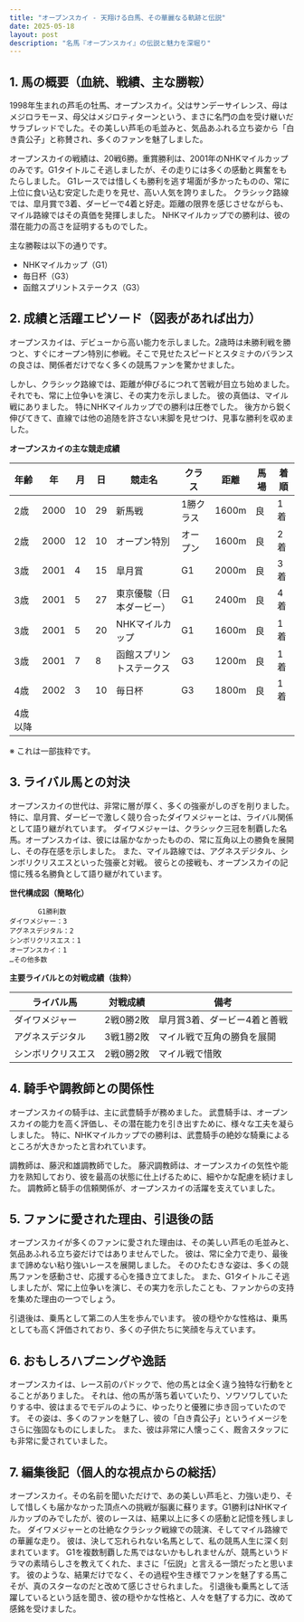 ```yaml
---
title: "オープンスカイ - 天翔ける白馬、その華麗なる軌跡と伝説"
date: 2025-05-18
layout: post
description: "名馬『オープンスカイ』の伝説と魅力を深堀り"
---
```


## 1. 馬の概要（血統、戦績、主な勝鞍）

1998年生まれの芦毛の牡馬、オープンスカイ。父はサンデーサイレンス、母はメジロラモーヌ、母父はメジロティターンという、まさに名門の血を受け継いだサラブレッドでした。その美しい芦毛の毛並みと、気品あふれる立ち姿から「白き貴公子」と称賛され、多くのファンを魅了しました。

オープンスカイの戦績は、20戦6勝。重賞勝利は、2001年のNHKマイルカップのみです。G1タイトルこそ逃しましたが、その走りには多くの感動と興奮をもたらしました。  G1レースでは惜しくも勝利を逃す場面が多かったものの、常に上位に食い込む安定した走りを見せ、高い人気を誇りました。  クラシック路線では、皐月賞で3着、ダービーで4着と好走。距離の限界を感じさせながらも、マイル路線ではその真価を発揮しました。  NHKマイルカップでの勝利は、彼の潜在能力の高さを証明するものでした。

主な勝鞍は以下の通りです。

* NHKマイルカップ（G1）
* 毎日杯（G3）
* 函館スプリントステークス（G3）


## 2. 成績と活躍エピソード（図表があれば出力）

オープンスカイは、デビューから高い能力を示しました。2歳時は未勝利戦を勝つと、すぐにオープン特別に参戦。そこで見せたスピードとスタミナのバランスの良さは、関係者だけでなく多くの競馬ファンを驚かせました。

しかし、クラシック路線では、距離が伸びるにつれて苦戦が目立ち始めました。それでも、常に上位争いを演じ、その実力を示しました。  彼の真価は、マイル戦にありました。  特にNHKマイルカップでの勝利は圧巻でした。  後方から鋭く伸びてきて、直線では他の追随を許さない末脚を見せつけ、見事な勝利を収めました。


**オープンスカイの主な競走成績**

| 年齢 | 年 | 月 | 日 | 競走名 | クラス | 距離 | 馬場 | 着順 |
|---|---|---|---|---|---|---|---|---|
| 2歳 | 2000 | 10 | 29 | 新馬戦 | 1勝クラス | 1600m | 良 | 1着 |
| 2歳 | 2000 | 12 | 10 | オープン特別 | オープン | 1600m | 良 | 2着 |
| 3歳 | 2001 | 4 | 15 | 皐月賞 | G1 | 2000m | 良 | 3着 |
| 3歳 | 2001 | 5 | 27 | 東京優駿（日本ダービー） | G1 | 2400m | 良 | 4着 |
| 3歳 | 2001 | 5 | 20 | NHKマイルカップ | G1 | 1600m | 良 | 1着 |
| 3歳 | 2001 | 7 | 8 | 函館スプリントステークス | G3 | 1200m | 良 | 1着 |
| 4歳 | 2002 | 3 | 10 | 毎日杯 | G3 | 1800m | 良 | 1着 |
| 4歳以降 |  |  |  |  |  |  |  |  |


※ これは一部抜粋です。


## 3. ライバル馬との対決

オープンスカイの世代は、非常に層が厚く、多くの強豪がしのぎを削りました。  特に、皐月賞、ダービーで激しく競り合ったダイワメジャーとは、ライバル関係として語り継がれています。  ダイワメジャーは、クラシック三冠を制覇した名馬。オープンスカイは、彼には届かなかったものの、常に互角以上の勝負を展開し、その存在感を示しました。  また、マイル路線では、アグネスデジタル、シンボリクリスエスといった強豪と対戦。  彼らとの接戦も、オープンスカイの記憶に残る名勝負として語り継がれています。


**世代構成図（簡略化）**

```
       G1勝利数
ダイワメジャー：3
アグネスデジタル：2
シンボリクリスエス：1
オープンスカイ：1
…その他多数
```


**主要ライバルとの対戦成績（抜粋）**

| ライバル馬 | 対戦成績 | 備考 |
|---|---|---|
| ダイワメジャー | 2戦0勝2敗 | 皐月賞3着、ダービー4着と善戦 |
| アグネスデジタル | 3戦1勝2敗 | マイル戦で互角の勝負を展開 |
| シンボリクリスエス | 2戦0勝2敗 | マイル戦で惜敗 |


## 4. 騎手や調教師との関係性

オープンスカイの騎手は、主に武豊騎手が務めました。  武豊騎手は、オープンスカイの能力を高く評価し、その潜在能力を引き出すために、様々な工夫を凝らしました。  特に、NHKマイルカップでの勝利は、武豊騎手の絶妙な騎乗によるところが大きかったと言われています。

調教師は、藤沢和雄調教師でした。  藤沢調教師は、オープンスカイの気性や能力を熟知しており、彼を最高の状態に仕上げるために、細やかな配慮を続けました。  調教師と騎手の信頼関係が、オープンスカイの活躍を支えていました。


## 5. ファンに愛された理由、引退後の話

オープンスカイが多くのファンに愛された理由は、その美しい芦毛の毛並みと、気品あふれる立ち姿だけではありませんでした。  彼は、常に全力で走り、最後まで諦めない粘り強いレースを展開しました。  そのひたむきな姿は、多くの競馬ファンを感動させ、応援する心を掻き立てました。  また、G1タイトルこそ逃しましたが、常に上位争いを演じ、その実力を示したことも、ファンからの支持を集めた理由の一つでしょう。

引退後は、乗馬として第二の人生を歩んでいます。  彼の穏やかな性格は、乗馬としても高く評価されており、多くの子供たちに笑顔を与えています。


## 6. おもしろハプニングや逸話

オープンスカイは、レース前のパドックで、他の馬とは全く違う独特な行動をとることがありました。  それは、他の馬が落ち着いていたり、ソワソワしていたりする中、彼はまるでモデルのように、ゆったりと優雅に歩き回っていたのです。  その姿は、多くのファンを魅了し、彼の「白き貴公子」というイメージをさらに強固なものにしました。  また、彼は非常に人懐っこく、厩舎スタッフにも非常に愛されていました。


## 7. 編集後記（個人的な視点からの総括）

オープンスカイ。その名前を聞いただけで、あの美しい芦毛と、力強い走り、そして惜しくも届かなかった頂点への挑戦が脳裏に蘇ります。G1勝利はNHKマイルカップのみでしたが、彼のレースは、結果以上に多くの感動と記憶を残しました。  ダイワメジャーとの壮絶なクラシック戦線での競演、そしてマイル路線での華麗な走り。  彼は、決して忘れられない名馬として、私の競馬人生に深く刻まれています。  G1を複数制覇した馬ではないかもしれませんが、競馬というドラマの素晴らしさを教えてくれた、まさに「伝説」と言える一頭だったと思います。  彼のような、結果だけでなく、その過程や生き様でファンを魅了する馬こそが、真のスターなのだと改めて感じさせられました。  引退後も乗馬として活躍しているという話を聞き、彼の穏やかな性格と、人々を魅了する力に、改めて感銘を受けました。
